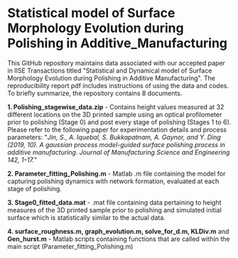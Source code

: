 # Statistical model of Surface Morphology Evolution during Polishing in Additive_Manufacturing

This GitHub repository maintains data associated with our accepted paper in IISE Transactions titled "Statistical and Dynamical model of Surface Morphology Evolution during Polishing in Additive Manufacturing". The reproducibility report pdf includes instructions of using the data and codes. To briefly summarize, the repository contains 8 documents.

**1. Polishing_stagewise_data.zip** - Contains height values measured at 32 different locations on the 3D printed sample using an optical profilometer prior to polishing (Stage 0) and post every stage of polishing (Stages 1 to 6). Please refer to the following paper for experimentation details and process parameters: "_Jin, S., A. Iquebal, S. Bukkapatnam, A. Gaynor, and Y. Ding (2019, 10). A gaussian process model-guided surface polishing process in additive manufacturing. Journal of Manufacturing Science and Engineering 142, 1–17._"

**2. Parameter_fitting_Polishing.m** - Matlab .m file containing the model for capturing polishing dynamics with network formation, evaluated at each stage of polishing.

**3. Stage0_fitted_data.mat** - .mat file containing data pertaining to height measures of the 3D printed sample prior to polishing and simulated initial surface which is statistically similar to the actual data. 

**4. surface_roughness.m, graph_evolution.m, solve_for_d.m, KLDiv.m** and **Gen_hurst.m** - Matlab scripts containing functions that are called within the main script (Parameter_fitting_Polishing.m)
